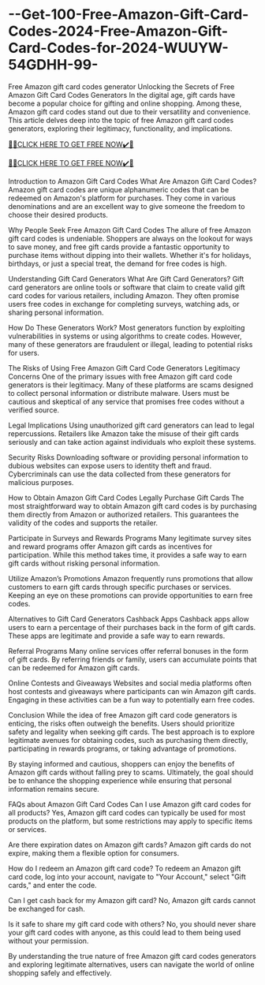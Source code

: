 # --Get-100-Free-Amazon-Gift-Card-Codes-2024-Free-Amazon-Gift-Card-Codes-for-2024-WUUYW-54GDHH-99-
Free Amazon gift card codes generator Unlocking the Secrets of Free Amazon Gift Card Codes Generators In the digital age, gift cards have become a popular choice for gifting and online shopping. Among these, Amazon gift card codes stand out due to their versatility and convenience. This article delves deep into the topic of free Amazon gift card codes generators, exploring their legitimacy, functionality, and implications.

[🎁🎁CLICK HERE TO GET FREE NOW✔️🎁](https://www.footlogix.com/Footlogix/media/Before-and-After/allgiftrafisarkar.html)

[🎁🎁CLICK HERE TO GET FREE NOW✔️🎁](https://www.footlogix.com/Footlogix/media/Before-and-After/allgiftrafisarkar.html)


Introduction to Amazon Gift Card Codes What Are Amazon Gift Card Codes? Amazon gift card codes are unique alphanumeric codes that can be redeemed on Amazon's platform for purchases. They come in various denominations and are an excellent way to give someone the freedom to choose their desired products.

Why People Seek Free Amazon Gift Card Codes The allure of free Amazon gift card codes is undeniable. Shoppers are always on the lookout for ways to save money, and free gift cards provide a fantastic opportunity to purchase items without dipping into their wallets. Whether it's for holidays, birthdays, or just a special treat, the demand for free codes is high.

Understanding Gift Card Generators What Are Gift Card Generators? Gift card generators are online tools or software that claim to create valid gift card codes for various retailers, including Amazon. They often promise users free codes in exchange for completing surveys, watching ads, or sharing personal information.

How Do These Generators Work? Most generators function by exploiting vulnerabilities in systems or using algorithms to create codes. However, many of these generators are fraudulent or illegal, leading to potential risks for users.

The Risks of Using Free Amazon Gift Card Code Generators Legitimacy Concerns One of the primary issues with free Amazon gift card code generators is their legitimacy. Many of these platforms are scams designed to collect personal information or distribute malware. Users must be cautious and skeptical of any service that promises free codes without a verified source.

Legal Implications Using unauthorized gift card generators can lead to legal repercussions. Retailers like Amazon take the misuse of their gift cards seriously and can take action against individuals who exploit these systems.

Security Risks Downloading software or providing personal information to dubious websites can expose users to identity theft and fraud. Cybercriminals can use the data collected from these generators for malicious purposes.

How to Obtain Amazon Gift Card Codes Legally Purchase Gift Cards The most straightforward way to obtain Amazon gift card codes is by purchasing them directly from Amazon or authorized retailers. This guarantees the validity of the codes and supports the retailer.

Participate in Surveys and Rewards Programs Many legitimate survey sites and reward programs offer Amazon gift cards as incentives for participation. While this method takes time, it provides a safe way to earn gift cards without risking personal information.

Utilize Amazon’s Promotions Amazon frequently runs promotions that allow customers to earn gift cards through specific purchases or services. Keeping an eye on these promotions can provide opportunities to earn free codes.

Alternatives to Gift Card Generators Cashback Apps Cashback apps allow users to earn a percentage of their purchases back in the form of gift cards. These apps are legitimate and provide a safe way to earn rewards.

Referral Programs Many online services offer referral bonuses in the form of gift cards. By referring friends or family, users can accumulate points that can be redeemed for Amazon gift cards.

Online Contests and Giveaways Websites and social media platforms often host contests and giveaways where participants can win Amazon gift cards. Engaging in these activities can be a fun way to potentially earn free codes.

Conclusion While the idea of free Amazon gift card code generators is enticing, the risks often outweigh the benefits. Users should prioritize safety and legality when seeking gift cards. The best approach is to explore legitimate avenues for obtaining codes, such as purchasing them directly, participating in rewards programs, or taking advantage of promotions.

By staying informed and cautious, shoppers can enjoy the benefits of Amazon gift cards without falling prey to scams. Ultimately, the goal should be to enhance the shopping experience while ensuring that personal information remains secure.

FAQs about Amazon Gift Card Codes Can I use Amazon gift card codes for all products? Yes, Amazon gift card codes can typically be used for most products on the platform, but some restrictions may apply to specific items or services.

Are there expiration dates on Amazon gift cards? Amazon gift cards do not expire, making them a flexible option for consumers.

How do I redeem an Amazon gift card code? To redeem an Amazon gift card code, log into your account, navigate to "Your Account," select "Gift cards," and enter the code.

Can I get cash back for my Amazon gift card? No, Amazon gift cards cannot be exchanged for cash.

Is it safe to share my gift card code with others? No, you should never share your gift card codes with anyone, as this could lead to them being used without your permission.

By understanding the true nature of free Amazon gift card codes generators and exploring legitimate alternatives, users can navigate the world of online shopping safely and effectively.
